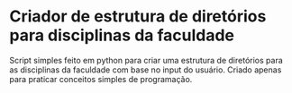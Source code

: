 # Criador de estrutura de diretórios para disciplinas da faculdade

Script simples feito em python para criar uma estrutura de diretórios para as disciplinas da faculdade com base no input do usuário.
Criado apenas para praticar conceitos simples de programação.